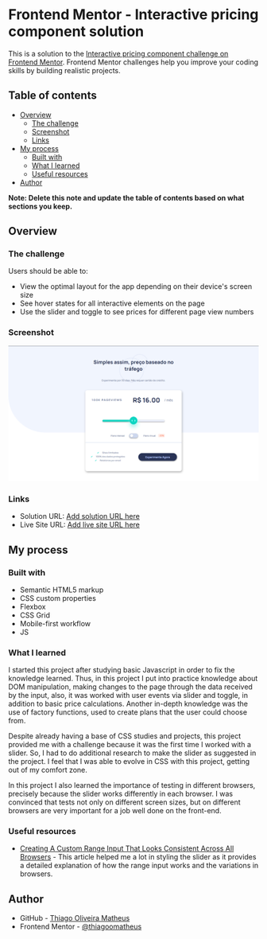 # Frontend Mentor - Interactive pricing component solution

This is a solution to the [Interactive pricing component challenge on Frontend Mentor](https://www.frontendmentor.io/challenges/interactive-pricing-component-t0m8PIyY8). Frontend Mentor challenges help you improve your coding skills by building realistic projects. 

## Table of contents

- [Overview](#overview)
  - [The challenge](#the-challenge)
  - [Screenshot](#screenshot)
  - [Links](#links)
- [My process](#my-process)
  - [Built with](#built-with)
  - [What I learned](#what-i-learned)
  - [Useful resources](#useful-resources)
- [Author](#author)

**Note: Delete this note and update the table of contents based on what sections you keep.**

## Overview

### The challenge

Users should be able to:

- View the optimal layout for the app depending on their device's screen size
- See hover states for all interactive elements on the page
- Use the slider and toggle to see prices for different page view numbers

### Screenshot

![](images/screenshot.png)

### Links

- Solution URL: [Add solution URL here](https://github.com/thiagoomatheus/projects/tree/main/interactive-pricing-component)
- Live Site URL: [Add live site URL here](https://your-live-site-url.com)

## My process

### Built with

- Semantic HTML5 markup
- CSS custom properties
- Flexbox
- CSS Grid
- Mobile-first workflow
- JS

### What I learned

I started this project after studying basic Javascript in order to fix the knowledge learned. Thus, in this project I put into practice knowledge about DOM manipulation, making changes to the page through the data received by the input, also, it was worked with user events via slider and toggle, in addition to basic price calculations. Another in-depth knowledge was the use of factory functions, used to create plans that the user could choose from.

Despite already having a base of CSS studies and projects, this project provided me with a challenge because it was the first time I worked with a slider. So, I had to do additional research to make the slider as suggested in the project. I feel that I was able to evolve in CSS with this project, getting out of my comfort zone.

In this project I also learned the importance of testing in different browsers, precisely because the slider works differently in each browser. I was convinced that tests not only on different screen sizes, but on different browsers are very important for a job well done on the front-end.

### Useful resources

- [Creating A Custom Range Input That Looks Consistent Across All Browsers](https://www.smashingmagazine.com/2021/12/create-custom-range-input-consistent-browsers/) - This article helped me a lot in styling the slider as it provides a detailed explanation of how the range input works and the variations in browsers.

## Author

- GitHub - [Thiago Oliveira Matheus](https://github.com/thiagoomatheus)
- Frontend Mentor - [@thiagoomatheus](https://www.frontendmentor.io/profile/thiagoomatheus)
